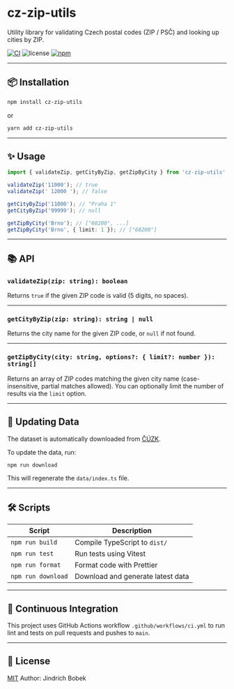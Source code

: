 # cz-zip-utils

Utility library for validating Czech postal codes (ZIP / PSČ) and looking up cities by ZIP.

[![CI](https://github.com/jibobek/cz-zip-utils/actions/workflows/ci.yml/badge.svg)](https://github.com/jibobek/cz-zip-utils/actions)
![license](https://img.shields.io/npm/l/cz-zip-utils)
[![npm](https://img.shields.io/npm/v/cz-zip-utils)](https://www.npmjs.com/package/cz-zip-utils)

---

## 📦 Installation

```bash
npm install cz-zip-utils
```

or

```bash
yarn add cz-zip-utils
```

---

## ✨ Usage

```ts
import { validateZip, getCityByZip, getZipByCity } from 'cz-zip-utils';

validateZip('11000'); // true
validateZip(' 12000 '); // false

getCityByZip('11000'); // "Praha 1"
getCityByZip('99999'); // null

getZipByCity('Brno'); // ["60200", ...]
getZipByCity('Brno', { limit: 1 }); // ["60200"]
```

---

## 📚 API

### `validateZip(zip: string): boolean`

Returns `true` if the given ZIP code is valid (5 digits, no spaces).

---

### `getCityByZip(zip: string): string | null`

Returns the city name for the given ZIP code, or `null` if not found.

---

### `getZipByCity(city: string, options?: { limit?: number }): string[]`

Returns an array of ZIP codes matching the given city name (case-insensitive, partial matches allowed).
You can optionally limit the number of results via the `limit` option.

---

## 🔄 Updating Data

The dataset is automatically downloaded from [ČÚZK](https://services.cuzk.cz/sestavy/cis/UI_ADRESNI_POSTA.zip).

To update the data, run:

```bash
npm run download
```

This will regenerate the `data/index.ts` file.

---

## 🛠️ Scripts

| Script             | Description                       |
| ------------------ | --------------------------------- |
| `npm run build`    | Compile TypeScript to `dist/`     |
| `npm run test`     | Run tests using Vitest            |
| `npm run format`   | Format code with Prettier         |
| `npm run download` | Download and generate latest data |

---

## 🧪 Continuous Integration

This project uses GitHub Actions workflow `.github/workflows/ci.yml` to run lint and tests on pull requests and pushes to `main`.

---

## 📄 License

[MIT](./LICENSE)
Author: Jindrich Bobek
